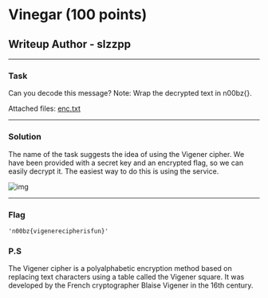 # Vinegar (100 points)
## Writeup Author - slzzpp

---
### Task
Can you decode this message? Note: Wrap the decrypted text in n00bz{}.

Attached files: [enc.txt](assets/vinegar/enc.txt)

---
### Solution
The name of the task suggests the idea of using the Vigener cipher. We have been provided with a secret key and an encrypted flag, so we can easily decrypt it. The easiest way to do this is using the service.

![img](assets/vinegar/vinegar_service.png)

---
### Flag

```
'n00bz{vigenerecipherisfun}'
```

### P.S
The Vigener cipher is a polyalphabetic encryption method based on replacing text characters using a table called the Vigener square. It was developed by the French cryptographer Blaise Vigener in the 16th century.
